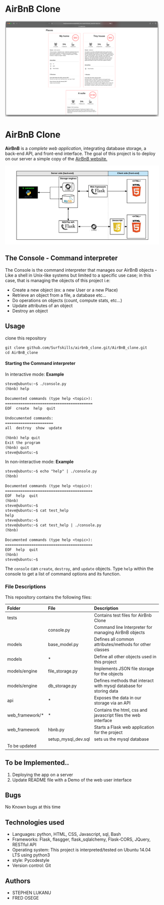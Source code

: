 # AirBnB Clone
![AirBnB](images/web_static.png)

# AirBnB Clone
**AirBnB** is a *complete web application*, integrating database storage, a back-end API, and front-end interface.
The goal of this project is to deploy on our server a simple copy of the [AirBnB website.](https://www.airbnb.com/)

![Structure](images/AirBnB_structure.png)

## The Console - Command interpreter
The Console is the command interpreter that manages our AirBnB objects - Like a shell in Unix-like systems but limited to a specific use case;  in this case, that is managing the objects of this project i.e:
- Create a new object (ex: a new User or a new Place)
- Retrieve an object from a file, a database etc…
- Do operations on objects (count, compute stats, etc…)
- Update attributes of an object
- Destroy an object

## Usage
clone this repository
```
git clone github.com/Surfskills/airbnb_clone.git/AirBnB_clone.git
cd AirBnB_clone
```

#### Starting the Command interpreter
In interactive mode:
**Example**
```
steve@ubuntu:~$ ./console.py
(hbnb) help

Documented commands (type help <topic>):
========================================
EOF  create  help  quit

Undocumented commands:
======================
all  destroy  show  update

(hbnb) help quit
Exit the program
(hbnb) quit
steve@ubuntu:~$
```

In non-interactive mode:
**Example**
```
steve@ubuntu:~$ echo "help" | ./console.py
(hbnb)

Documented commands (type help <topic>):
========================================
EOF  help  quit
(hbnb)
steve@ubuntu:~$
steve@ubuntu:~$ cat test_help
help
steve@ubuntu:~$
steve@ubuntu:~$ cat test_help | ./console.py
(hbnb)

Documented commands (type help <topic>):
========================================
EOF  help  quit
(hbnb)
steve@ubuntu:~$
```
The `console` can `create`, `destroy`, and `update` objects. Type `help` within the console to get a list of command options and its function.

### File Descriptions
This repository contains the following files:

| Folder | File | Description |
| :--- | :--- | :--- |
| tests |  | Contains test files for AirBnb Clone |
|  | console.py | Command line Interpreter for managing AirBnB objects |
| models | base_model.py | Defines all common attributes/methods for other classes |
| models | * | Define all other objects used in this project |
| models/engine | file_storage.py | Implements JSON file storage for the objects |
| models/engine | db_storage.py | Defines methods that interact with mysql database for storing data |
| api | * | Exposes the data in our storage via an API |
| web_framework/* | * | Contains the html, css and javascript files the web interface |
| web_framework | hbnb.py |  Starts a Flask web application for the project |
|  | setup_mysql_dev.sql | sets us the mysql database |
| To be updated |


## To be Implemented..
1. Deploying the app on a server
2. Update README file with a Demo of the web user interface

## Bugs
No Known bugs at this time

## Technologies used
- Languages: python, HTML, CSS, Javascript, sql, Bash
- Frameworks: Flask, flasgger, flask_sqlalchemy, Flask-CORS, JQuery, RESTful API
- Operating system: This project is interpreted/tested on Ubuntu 14.04 LTS using python3
- style: Pycodestyle
- Version control: Git

## Authors
- STEPHEN LUKANU
- FRED OSEGE
